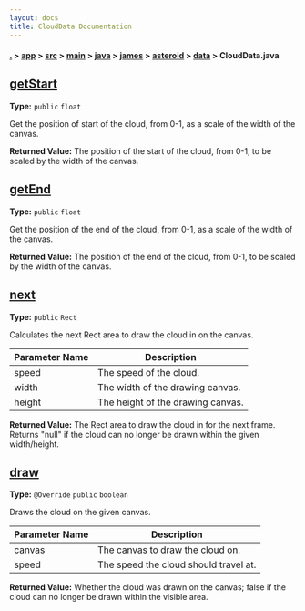 ```yaml
---
layout: docs
title: CloudData Documentation
---
```

#### [.](./../../../../../../../index) > [app](./../../../../../../index) > [src](./../../../../../index) > [main](./../../../../index) > [java](./../../../index) > [james](./../../index) > [asteroid](./../index) > [data](./index) > **CloudData.java**

## [getStart](https://github.com/fennifith/Asteroid/blob/master/app/src/main/java/james/asteroid/data/CloudData.java#L19)

**Type:** `public` `float`

Get the position of start of the cloud, from 0-1, as a 
scale of the width of the canvas. 






**Returned Value:** The position of the start of the cloud, from 0-1, to be scaled by the width of the canvas.  








## [getEnd](https://github.com/fennifith/Asteroid/blob/master/app/src/main/java/james/asteroid/data/CloudData.java#L30)

**Type:** `public` `float`

Get the position of the end of the cloud, from 0-1, as a 
scale of the width of the canvas. 






**Returned Value:** The position of the end of the cloud, from 0-1, to be scaled by the width of the canvas.  








## [next](https://github.com/fennifith/Asteroid/blob/master/app/src/main/java/james/asteroid/data/CloudData.java#L41)

**Type:** `public` `Rect`

Calculates the next Rect area to draw the cloud in on the 
canvas. 





|Parameter Name|Description|
|-----|-----|
|speed|The speed of the cloud.|
|width|The width of the drawing canvas.|
|height|The height of the drawing canvas.|


**Returned Value:**  The Rect area to draw the cloud in for the next frame. Returns "null" if the cloud can no longer be drawn within the given width/height.  








## [draw](https://github.com/fennifith/Asteroid/blob/master/app/src/main/java/james/asteroid/data/CloudData.java#L61)

**Type:** `@Override` `public` `boolean`

Draws the cloud on the given canvas. 





|Parameter Name|Description|
|-----|-----|
|canvas|The canvas to draw the cloud on.|
|speed|The speed the cloud should travel at.|


**Returned Value:**  Whether the cloud was drawn on the canvas; false if the cloud can no longer be drawn within the visible area.  








